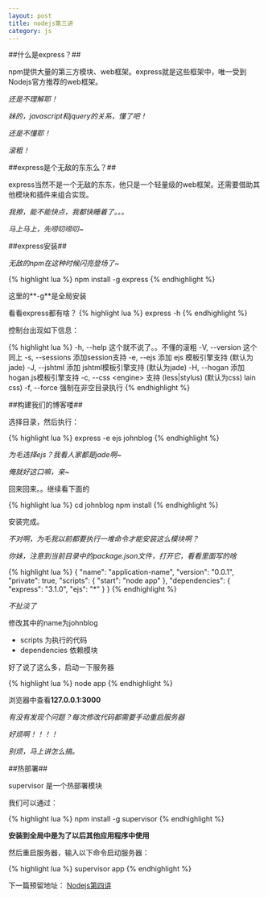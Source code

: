 ```yaml
---
layout: post
title: nodejs第三讲
category: js
---
```


##什么是express？##

npm提供大量的第三方模块、web框架。express就是这些框架中，唯一受到Nodejs官方推荐的web框架。

*还是不理解耶！*

*妹的，javascript和jquery的关系，懂了吧！*

*还是不懂耶！*

*滚粗！*

##express是个无敌的东东么？##

express当然不是一个无敌的东东，他只是一个轻量级的web框架。还需要借助其他模块和插件来组合实现。

*我擦，能不能快点，我都快睡着了。。。*

*马上马上，先唠叨唠叨~*

##express安装##

*无敌的npm在这种时候闪亮登场了~*

{% highlight lua %}
npm install -g express
{% endhighlight %}

这里的**-g**是全局安装

看看express都有啥？
{% highlight lua %}
express -h
{% endhighlight %}

控制台出现如下信息：

{% highlight lua %}
-h, --help          这个就不说了。。不懂的滚粗
-V, --version       这个同上
-s, --sessions      添加session支持
-e, --ejs           添加 ejs 模板引擎支持 (默认为jade)
-J, --jshtml        添加 jshtml模板引擎支持 (默认为jade)
-H, --hogan         添加 hogan.js模板引擎支持
-c, --css &lt;engine&gt;  支持 (less|stylus) (默认为css)
lain css)
-f, --force         强制在非空目录执行
{% endhighlight %}

##构建我们的博客喽##

选择目录，然后执行：

{% highlight lua %}
express -e ejs johnblog
{% endhighlight %}

*为毛选择ejs？我看人家都是jade啊~*

*俺就好这口嘛，亲~*

回来回来。。继续看下面的

{% highlight lua %}
cd johnblog
npm install
{% endhighlight %}

安装完成。

*不对啊，为毛我以前都要执行一堆命令才能安装这么模块啊？*

*你妹，注意到当前目录中的package.json文件，打开它，看看里面写的啥*

{% highlight lua %}
{
  "name": "application-name",
  "version": "0.0.1",
  "private": true,
  "scripts": {
    "start": "node app"
  },
  "dependencies": {
    "express": "3.1.0",
    "ejs": "*"
  }
}
{% endhighlight %}

*不扯淡了*

修改其中的name为johnblog

+ scripts 为执行的代码
+ dependencies 依赖模块

好了说了这么多，启动一下服务器

{% highlight lua %}
node app
{% endhighlight %}

浏览器中查看**127.0.0.1:3000**

*有没有发现个问题？每次修改代码都需要手动重启服务器*

*好烦啊！！！！*

*别烦，马上讲怎么搞。*

##热部署##

supervisor 是一个热部署模块

我们可以通过：

{% highlight lua %}
npm install -g supervisor
{% endhighlight %}

**安装到全局中是为了以后其他应用程序中使用**

然后重启服务器，输入以下命令启动服务器：

{% highlight lua %}
supervisor app
{% endhighlight %}


下一篇预留地址：
[Nodejs第四讲](http://johnqing.github.io/posts/nodejs-04.html)
